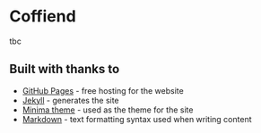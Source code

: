 # Coffiend

tbc

## Built with thanks to

- [GitHub Pages](https://pages.github.com/) - free hosting for the website
- [Jekyll](https://jekyllrb.com/) - generates the site
- [Minima theme](https://github.com/jekyll/minima) - used as the theme for the site
- [Markdown](https://daringfireball.net/projects/markdown/) - text formatting syntax used when writing content
